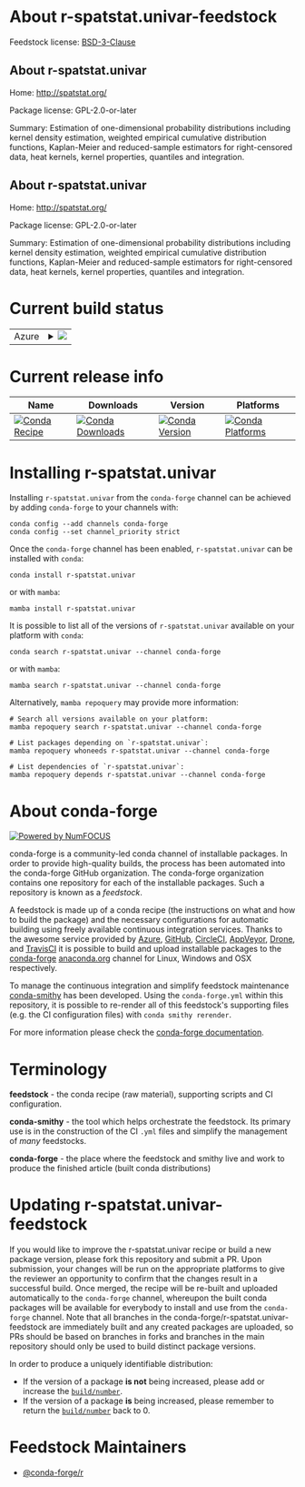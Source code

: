 About r-spatstat.univar-feedstock
=================================

Feedstock license: [BSD-3-Clause](https://github.com/conda-forge/r-spatstat.univar-feedstock/blob/main/LICENSE.txt)


About r-spatstat.univar
-----------------------

Home: http://spatstat.org/

Package license: GPL-2.0-or-later

Summary: Estimation of one-dimensional probability distributions including kernel density estimation, weighted empirical cumulative distribution functions, Kaplan-Meier and reduced-sample estimators for right-censored data, heat kernels, kernel properties, quantiles and integration.

About r-spatstat.univar
-----------------------

Home: http://spatstat.org/

Package license: GPL-2.0-or-later

Summary: Estimation of one-dimensional probability distributions including kernel density estimation, weighted empirical cumulative distribution functions, Kaplan-Meier and reduced-sample estimators for right-censored data, heat kernels, kernel properties, quantiles and integration.

Current build status
====================


<table>
    
  <tr>
    <td>Azure</td>
    <td>
      <details>
        <summary>
          <a href="https://dev.azure.com/conda-forge/feedstock-builds/_build/latest?definitionId=22477&branchName=main">
            <img src="https://dev.azure.com/conda-forge/feedstock-builds/_apis/build/status/r-spatstat.univar-feedstock?branchName=main">
          </a>
        </summary>
        <table>
          <thead><tr><th>Variant</th><th>Status</th></tr></thead>
          <tbody><tr>
              <td>linux_64_r_base4.2</td>
              <td>
                <a href="https://dev.azure.com/conda-forge/feedstock-builds/_build/latest?definitionId=22477&branchName=main">
                  <img src="https://dev.azure.com/conda-forge/feedstock-builds/_apis/build/status/r-spatstat.univar-feedstock?branchName=main&jobName=linux&configuration=linux%20linux_64_r_base4.2" alt="variant">
                </a>
              </td>
            </tr><tr>
              <td>linux_64_r_base4.3</td>
              <td>
                <a href="https://dev.azure.com/conda-forge/feedstock-builds/_build/latest?definitionId=22477&branchName=main">
                  <img src="https://dev.azure.com/conda-forge/feedstock-builds/_apis/build/status/r-spatstat.univar-feedstock?branchName=main&jobName=linux&configuration=linux%20linux_64_r_base4.3" alt="variant">
                </a>
              </td>
            </tr><tr>
              <td>osx_64_r_base4.2</td>
              <td>
                <a href="https://dev.azure.com/conda-forge/feedstock-builds/_build/latest?definitionId=22477&branchName=main">
                  <img src="https://dev.azure.com/conda-forge/feedstock-builds/_apis/build/status/r-spatstat.univar-feedstock?branchName=main&jobName=osx&configuration=osx%20osx_64_r_base4.2" alt="variant">
                </a>
              </td>
            </tr><tr>
              <td>osx_64_r_base4.3</td>
              <td>
                <a href="https://dev.azure.com/conda-forge/feedstock-builds/_build/latest?definitionId=22477&branchName=main">
                  <img src="https://dev.azure.com/conda-forge/feedstock-builds/_apis/build/status/r-spatstat.univar-feedstock?branchName=main&jobName=osx&configuration=osx%20osx_64_r_base4.3" alt="variant">
                </a>
              </td>
            </tr><tr>
              <td>win_64</td>
              <td>
                <a href="https://dev.azure.com/conda-forge/feedstock-builds/_build/latest?definitionId=22477&branchName=main">
                  <img src="https://dev.azure.com/conda-forge/feedstock-builds/_apis/build/status/r-spatstat.univar-feedstock?branchName=main&jobName=win&configuration=win%20win_64_" alt="variant">
                </a>
              </td>
            </tr>
          </tbody>
        </table>
      </details>
    </td>
  </tr>
</table>

Current release info
====================

| Name | Downloads | Version | Platforms |
| --- | --- | --- | --- |
| [![Conda Recipe](https://img.shields.io/badge/recipe-r--spatstat.univar-green.svg)](https://anaconda.org/conda-forge/r-spatstat.univar) | [![Conda Downloads](https://img.shields.io/conda/dn/conda-forge/r-spatstat.univar.svg)](https://anaconda.org/conda-forge/r-spatstat.univar) | [![Conda Version](https://img.shields.io/conda/vn/conda-forge/r-spatstat.univar.svg)](https://anaconda.org/conda-forge/r-spatstat.univar) | [![Conda Platforms](https://img.shields.io/conda/pn/conda-forge/r-spatstat.univar.svg)](https://anaconda.org/conda-forge/r-spatstat.univar) |

Installing r-spatstat.univar
============================

Installing `r-spatstat.univar` from the `conda-forge` channel can be achieved by adding `conda-forge` to your channels with:

```
conda config --add channels conda-forge
conda config --set channel_priority strict
```

Once the `conda-forge` channel has been enabled, `r-spatstat.univar` can be installed with `conda`:

```
conda install r-spatstat.univar
```

or with `mamba`:

```
mamba install r-spatstat.univar
```

It is possible to list all of the versions of `r-spatstat.univar` available on your platform with `conda`:

```
conda search r-spatstat.univar --channel conda-forge
```

or with `mamba`:

```
mamba search r-spatstat.univar --channel conda-forge
```

Alternatively, `mamba repoquery` may provide more information:

```
# Search all versions available on your platform:
mamba repoquery search r-spatstat.univar --channel conda-forge

# List packages depending on `r-spatstat.univar`:
mamba repoquery whoneeds r-spatstat.univar --channel conda-forge

# List dependencies of `r-spatstat.univar`:
mamba repoquery depends r-spatstat.univar --channel conda-forge
```


About conda-forge
=================

[![Powered by
NumFOCUS](https://img.shields.io/badge/powered%20by-NumFOCUS-orange.svg?style=flat&colorA=E1523D&colorB=007D8A)](https://numfocus.org)

conda-forge is a community-led conda channel of installable packages.
In order to provide high-quality builds, the process has been automated into the
conda-forge GitHub organization. The conda-forge organization contains one repository
for each of the installable packages. Such a repository is known as a *feedstock*.

A feedstock is made up of a conda recipe (the instructions on what and how to build
the package) and the necessary configurations for automatic building using freely
available continuous integration services. Thanks to the awesome service provided by
[Azure](https://azure.microsoft.com/en-us/services/devops/), [GitHub](https://github.com/),
[CircleCI](https://circleci.com/), [AppVeyor](https://www.appveyor.com/),
[Drone](https://cloud.drone.io/welcome), and [TravisCI](https://travis-ci.com/)
it is possible to build and upload installable packages to the
[conda-forge](https://anaconda.org/conda-forge) [anaconda.org](https://anaconda.org/)
channel for Linux, Windows and OSX respectively.

To manage the continuous integration and simplify feedstock maintenance
[conda-smithy](https://github.com/conda-forge/conda-smithy) has been developed.
Using the ``conda-forge.yml`` within this repository, it is possible to re-render all of
this feedstock's supporting files (e.g. the CI configuration files) with ``conda smithy rerender``.

For more information please check the [conda-forge documentation](https://conda-forge.org/docs/).

Terminology
===========

**feedstock** - the conda recipe (raw material), supporting scripts and CI configuration.

**conda-smithy** - the tool which helps orchestrate the feedstock.
                   Its primary use is in the construction of the CI ``.yml`` files
                   and simplify the management of *many* feedstocks.

**conda-forge** - the place where the feedstock and smithy live and work to
                  produce the finished article (built conda distributions)


Updating r-spatstat.univar-feedstock
====================================

If you would like to improve the r-spatstat.univar recipe or build a new
package version, please fork this repository and submit a PR. Upon submission,
your changes will be run on the appropriate platforms to give the reviewer an
opportunity to confirm that the changes result in a successful build. Once
merged, the recipe will be re-built and uploaded automatically to the
`conda-forge` channel, whereupon the built conda packages will be available for
everybody to install and use from the `conda-forge` channel.
Note that all branches in the conda-forge/r-spatstat.univar-feedstock are
immediately built and any created packages are uploaded, so PRs should be based
on branches in forks and branches in the main repository should only be used to
build distinct package versions.

In order to produce a uniquely identifiable distribution:
 * If the version of a package **is not** being increased, please add or increase
   the [``build/number``](https://docs.conda.io/projects/conda-build/en/latest/resources/define-metadata.html#build-number-and-string).
 * If the version of a package **is** being increased, please remember to return
   the [``build/number``](https://docs.conda.io/projects/conda-build/en/latest/resources/define-metadata.html#build-number-and-string)
   back to 0.

Feedstock Maintainers
=====================

* [@conda-forge/r](https://github.com/conda-forge/r/)

